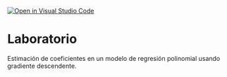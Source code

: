 [![Open in Visual Studio Code](https://classroom.github.com/assets/open-in-vscode-718a45dd9cf7e7f842a935f5ebbe5719a5e09af4491e668f4dbf3b35d5cca122.svg)](https://classroom.github.com/online_ide?assignment_repo_id=12500572&assignment_repo_type=AssignmentRepo)
# Laboratorio

Estimación de coeficientes en un modelo de regresión polinomial usando gradiente descendente.
